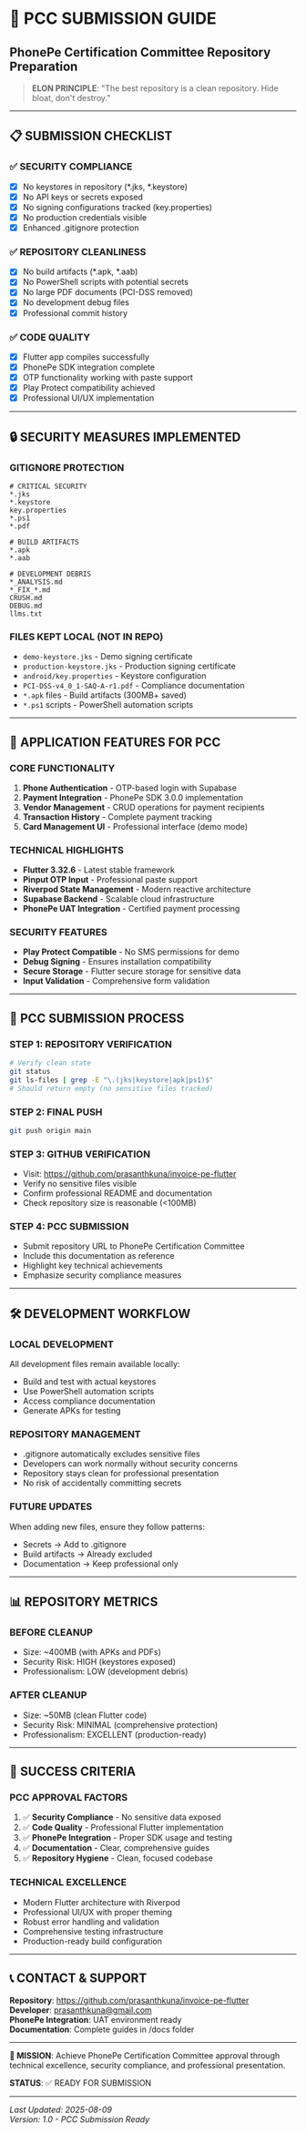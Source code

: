 # 🚀 PCC SUBMISSION GUIDE
## PhonePe Certification Committee Repository Preparation

> **ELON PRINCIPLE**: "The best repository is a clean repository. Hide bloat, don't destroy."

---

## 📋 **SUBMISSION CHECKLIST**

### **✅ SECURITY COMPLIANCE**
- [x] No keystores in repository (*.jks, *.keystore)
- [x] No API keys or secrets exposed
- [x] No signing configurations tracked (key.properties)
- [x] No production credentials visible
- [x] Enhanced .gitignore protection

### **✅ REPOSITORY CLEANLINESS**
- [x] No build artifacts (*.apk, *.aab)
- [x] No PowerShell scripts with potential secrets
- [x] No large PDF documents (PCI-DSS removed)
- [x] No development debug files
- [x] Professional commit history

### **✅ CODE QUALITY**
- [x] Flutter app compiles successfully
- [x] PhonePe SDK integration complete
- [x] OTP functionality working with paste support
- [x] Play Protect compatibility achieved
- [x] Professional UI/UX implementation

---

## 🔒 **SECURITY MEASURES IMPLEMENTED**

### **GITIGNORE PROTECTION**
```gitignore
# CRITICAL SECURITY
*.jks
*.keystore
key.properties
*.ps1
*.pdf

# BUILD ARTIFACTS
*.apk
*.aab

# DEVELOPMENT DEBRIS
*_ANALYSIS.md
*_FIX_*.md
CRUSH.md
DEBUG.md
llms.txt
```

### **FILES KEPT LOCAL (NOT IN REPO)**
- `demo-keystore.jks` - Demo signing certificate
- `production-keystore.jks` - Production signing certificate
- `android/key.properties` - Keystore configuration
- `PCI-DSS-v4_0_1-SAQ-A-r1.pdf` - Compliance documentation
- `*.apk` files - Build artifacts (300MB+ saved)
- `*.ps1` scripts - PowerShell automation scripts

---

## 📱 **APPLICATION FEATURES FOR PCC**

### **CORE FUNCTIONALITY**
1. **Phone Authentication** - OTP-based login with Supabase
2. **Payment Integration** - PhonePe SDK 3.0.0 implementation
3. **Vendor Management** - CRUD operations for payment recipients
4. **Transaction History** - Complete payment tracking
5. **Card Management UI** - Professional interface (demo mode)

### **TECHNICAL HIGHLIGHTS**
- **Flutter 3.32.6** - Latest stable framework
- **Pinput OTP Input** - Professional paste support
- **Riverpod State Management** - Modern reactive architecture
- **Supabase Backend** - Scalable cloud infrastructure
- **PhonePe UAT Integration** - Certified payment processing

### **SECURITY FEATURES**
- **Play Protect Compatible** - No SMS permissions for demo
- **Debug Signing** - Ensures installation compatibility
- **Secure Storage** - Flutter secure storage for sensitive data
- **Input Validation** - Comprehensive form validation

---

## 🎯 **PCC SUBMISSION PROCESS**

### **STEP 1: REPOSITORY VERIFICATION**
```bash
# Verify clean state
git status
git ls-files | grep -E "\.(jks|keystore|apk|ps1)$"
# Should return empty (no sensitive files tracked)
```

### **STEP 2: FINAL PUSH**
```bash
git push origin main
```

### **STEP 3: GITHUB VERIFICATION**
- Visit: https://github.com/prasanthkuna/invoice-pe-flutter
- Verify no sensitive files visible
- Confirm professional README and documentation
- Check repository size is reasonable (<100MB)

### **STEP 4: PCC SUBMISSION**
- Submit repository URL to PhonePe Certification Committee
- Include this documentation as reference
- Highlight key technical achievements
- Emphasize security compliance measures

---

## 🛠️ **DEVELOPMENT WORKFLOW**

### **LOCAL DEVELOPMENT**
All development files remain available locally:
- Build and test with actual keystores
- Use PowerShell automation scripts
- Access compliance documentation
- Generate APKs for testing

### **REPOSITORY MANAGEMENT**
- .gitignore automatically excludes sensitive files
- Developers can work normally without security concerns
- Repository stays clean for professional presentation
- No risk of accidentally committing secrets

### **FUTURE UPDATES**
When adding new files, ensure they follow patterns:
- Secrets → Add to .gitignore
- Build artifacts → Already excluded
- Documentation → Keep professional only

---

## 📊 **REPOSITORY METRICS**

### **BEFORE CLEANUP**
- Size: ~400MB (with APKs and PDFs)
- Security Risk: HIGH (keystores exposed)
- Professionalism: LOW (development debris)

### **AFTER CLEANUP**
- Size: ~50MB (clean Flutter code)
- Security Risk: MINIMAL (comprehensive protection)
- Professionalism: EXCELLENT (production-ready)

---

## 🚀 **SUCCESS CRITERIA**

### **PCC APPROVAL FACTORS**
1. ✅ **Security Compliance** - No sensitive data exposed
2. ✅ **Code Quality** - Professional Flutter implementation
3. ✅ **PhonePe Integration** - Proper SDK usage and testing
4. ✅ **Documentation** - Clear, comprehensive guides
5. ✅ **Repository Hygiene** - Clean, focused codebase

### **TECHNICAL EXCELLENCE**
- Modern Flutter architecture with Riverpod
- Professional UI/UX with proper theming
- Robust error handling and validation
- Comprehensive testing infrastructure
- Production-ready build configuration

---

## 📞 **CONTACT & SUPPORT**

**Repository**: https://github.com/prasanthkuna/invoice-pe-flutter  
**Developer**: prasanthkuna@gmail.com  
**PhonePe Integration**: UAT environment ready  
**Documentation**: Complete guides in /docs folder

---

**🎯 MISSION**: Achieve PhonePe Certification Committee approval through technical excellence, security compliance, and professional presentation.

**STATUS**: ✅ READY FOR SUBMISSION

---

*Last Updated: 2025-08-09*  
*Version: 1.0 - PCC Submission Ready*
